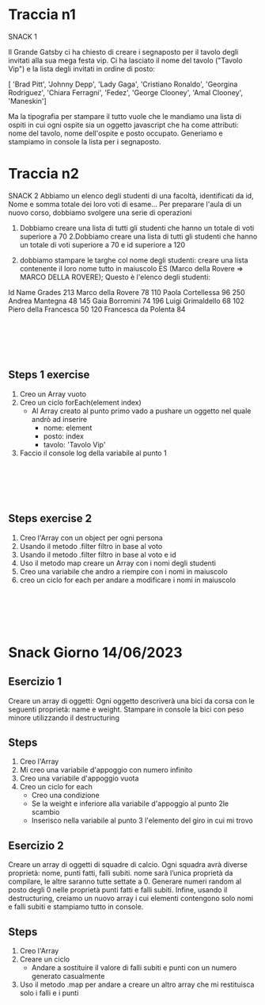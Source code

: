 # Traccia n1

SNACK 1

Il Grande Gatsby ci ha chiesto di creare i segnaposto per il tavolo degli invitati alla sua mega festa vip. Ci ha lasciato il nome del tavolo ("Tavolo Vip") e la lista degli invitati in ordine di posto:

[ 'Brad Pitt', 'Johnny Depp', 'Lady Gaga', 'Cristiano Ronaldo', 'Georgina Rodriguez', 'Chiara Ferragni', 'Fedez', 'George Clooney', 'Amal Clooney', 'Maneskin']

Ma la tipografia per stampare il tutto vuole che le mandiamo una lista di ospiti in cui ogni ospite sia un oggetto javascript che ha come attributi: nome del tavolo, nome dell'ospite e posto occupato.
Generiamo e stampiamo in console la lista per i segnaposto.

# Traccia n2

SNACK 2
Abbiamo un elenco degli studenti di una facoltà, identificati da id, Nome e somma totale dei loro voti di esame...
Per preparare l'aula di un nuovo corso, dobbiamo svolgere una serie di operazioni

1. Dobbiamo creare una lista di tutti gli studenti che hanno un totale di voti superiore a 70
   2.Dobbiamo creare una lista di tutti gli studenti che hanno un totale di voti superiore a 70 e id superiore a 120

2. dobbiamo stampare le targhe col nome degli studenti: creare una lista contenente il loro nome tutto in maiuscolo ES (Marco della Rovere => MARCO DELLA ROVERE);
   Questo è l'elenco degli studenti:

Id Name Grades
213 Marco della Rovere 78
110 Paola Cortellessa 96
250 Andrea Mantegna 48
145 Gaia Borromini 74
196 Luigi Grimaldello 68
102 Piero della Francesca 50
120 Francesca da Polenta 84

<br>
<br>
<br>
<br>

## Steps 1 exercise

1. Creo un Array vuoto
1. Creo un ciclo forEach(element index)
   - Al Array creato al punto primo vado a pushare un oggetto nel quale andrò ad inserire
     - nome: element
     - posto: index
     - tavolo: 'Tavolo Vip'
1. Faccio il console log della variabile al punto 1

<br>
<br>
<br>
<br>

## Steps exercise 2

1. Creo l'Array con un object per ogni persona
1. Usando il metodo .filter filtro in base al voto
1. Usando il metodo .filter filtro in base al voto e id
1. Uso il metodo map creare un Array con i nomi degli studenti
1. Creo una variabile che andro a riempire con i nomi in maiuscolo
1. creo un ciclo for each per andare a modificare i nomi in maiuscolo

<br>
<br>
<br>
<br>

# Snack Giorno 14/06/2023

## Esercizio 1

Creare un array di oggetti:
Ogni oggetto descriverà una bici da corsa con le seguenti proprietà: name e weight.
Stampare in console la bici con peso minore utilizzando il destructuring

## Steps

1. Creo l'Array
1. Mi creo una variabile d'appoggio con numero infinito
1. Creo una variabile d'appoggio vuota
1. Creo un ciclo for each
   - Creo una condizione
   - Se la weight e inferiore alla variabile d'appoggio al punto 2le scambio
   - Inserisco nella variabile al punto 3 l'elemento del giro in cui mi trovo

## Esercizio 2

Creare un array di oggetti di squadre di calcio.
Ogni squadra avrà diverse proprietà: nome, punti fatti, falli subiti.
nome sarà l’unica proprietà da compilare, le altre saranno tutte settate a 0.
Generare numeri random al posto degli 0 nelle proprietà punti fatti e falli subiti.
Infine, usando il destructuring, creiamo un nuovo array i cui elementi contengono solo nomi e falli subiti e stampiamo tutto in console.

## Steps

1. Creo l'Array
1. Creare un ciclo
   - Andare a sostituire il valore di falli subiti e punti con un numero generato casualmente
1. Uso il metodo .map per andare a creare un altro array che mi restituisca solo i falli e i punti
